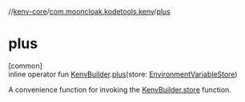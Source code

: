 //[kenv-core](../../index.md)/[com.mooncloak.kodetools.kenv](index.md)/[plus](plus.md)

# plus

[common]\
inline operator fun [KenvBuilder](-kenv-builder/index.md).[plus](plus.md)(store: [EnvironmentVariableStore](../com.mooncloak.kodetools.kenv.store/-environment-variable-store/index.md))

A convenience function for invoking the [KenvBuilder.store](-kenv-builder/store.md) function.

